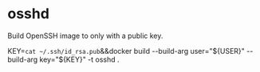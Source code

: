 # osshd

Build OpenSSH image to only with a public key.

KEY=`cat ~/.ssh/id_rsa.pub`&&docker build --build-arg user="${USER}" --build-arg key="${KEY}" -t osshd .
